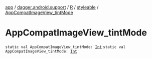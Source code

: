 [app](../../../index.md) / [dagger.android.support](../../index.md) / [R](../index.md) / [styleable](index.md) / [AppCompatImageView_tintMode](./-app-compat-image-view_tint-mode.md)

# AppCompatImageView_tintMode

`static val AppCompatImageView_tintMode: `[`Int`](https://kotlinlang.org/api/latest/jvm/stdlib/kotlin/-int/index.html)
`static val AppCompatImageView_tintMode: `[`Int`](https://kotlinlang.org/api/latest/jvm/stdlib/kotlin/-int/index.html)